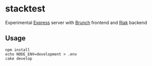 # stacktest

Experimental [Express](http://expressjs.com/) server with [Brunch](http://brunch.io) frontend and [Riak](http://basho.com/riak/) backend

## Usage

    npm install
    echo NODE_ENV=development > .env
    cake develop
